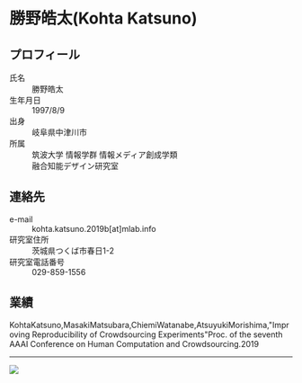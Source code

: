 <meta http-equiv="Content-Type" content="text/html; charset=UTF-8">
<html xmlns="http://www.w3.org/1999/xhtml" lang="ja">
 <head>
  <meta http-equiv="Content-Style-Type" content="text/css">
  <title>Kohta Katsuno</title>
  <link rel="stylesheet" type="text/css" href="style.css">
 </head>
 <body>

  <h1>勝野皓太(Kohta Katsuno)</h1>

  <h2>プロフィール</h2>

   <dl>
     <dt>氏名</dt>
   	<dd>勝野皓太</dd>
     <dt>生年月日</dt>
   	<dd>1997/8/9</dd>
     <dt>出身</dt>
   	<dd>岐阜県中津川市</dd>
     <dt>所属</dt>
   	<dd>筑波大学 情報学群 情報メディア創成学類</dd>
	<dd>融合知能デザイン研究室</dd>
   </dl>

  <h2>連絡先</h2>

   <dl>
     <dt>e-mail</dt>
	<dd>kohta.katsuno.2019b[at]mlab.info</dd>
     <dt>研究室住所</dt>
	<dd>茨城県つくば市春日1-2</dd>
     <dt>研究室電話番号</dt>
	<dd>029-859-1556</dd>
   </dl>
   
   <h2>業績</h2>
   <dl>
     <dt>KohtaKatsuno,MasakiMatsubara,ChiemiWatanabe,AtsuyukiMorishima,"Improving Reproducibility of Crowdsourcing Experiments"Proc. of the seventh AAAI Conference on Human Computation and Crowdsourcing.2019</dt>
   </dl>

  <hr/>

  <script type="text/javascript"
   src="http://crowd4u.org/script/task_loader.js?requester=1071&length=10">
  </script>

  <a class="microtask repeat" href="//crowd4u.org">
   <img src="http://crowd4u.org/img/crowd4u_banner364x93.png">
  </a>

 </body>
</html>

